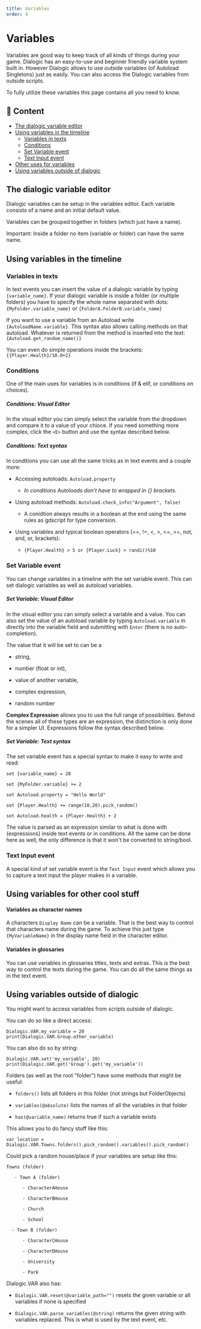 ```yaml
title: Variables
order: 4
```

# Variables

Variables are good way to keep track of all kinds of things during your game. 
Dialogic has an easy-to-use and beginner friendly variable system built in. However Dialogic allows to use outside variables (of Autoload Singletons) just as easily. 
You can also access the Dialogic variables from outside scripts.

To fully utilize these variables this page contains all you need to know.

## 📜 Content

- [The dialogic variable editor](##the-dialogic-variable-editor)
- [Using variables in the timeline](##using-variables-in-the-timeline)
  - [Variables in texts](###Variables-in-texts)
  - [Conditions](###Conditions)
  - [Set Variable event](###Set-variable-event)
  - [Text Input event](###Text-input-event)
- [Other uses for variables](##Using-variables-for-other-cool-stuff)
- [Using variables outside of dialogic](##Using-variables-outside-of-dialogic)

## 

## The dialogic variable editor

Dialogic variables can be setup in the variables editor. Each variable consists of a name and an initial default value.

Variables can be grouped together in folders (which just have a name).

Important: Inside a folder no item (variable or folder) can have the same name.

## 

## Using variables in the timeline

### Variables in texts

In text events you can insert the value of a dialogic variable by typing `{variable_name}`.
If your dialogic variable is inside a folder (or multiple folders) you have to specify the whole name separated with dots: `{MyFolder.variable_name}` or `{FolderA.FolderB.variable_name}`

If you want to use a variable from an Autoload write `{AutoloadName.variable}`.
This syntax also allows calling methods on that autoload. Whatever is returned from the method is inserted into the text: `{Autoload.get_random_name()}`

You can even do simple operations inside the brackets: `{{Player.Health}/10.0+2}`

### 

### Conditions

One of the main uses for variables is in conditions (if & elif, or conditions on choices).

##### Conditions: Visual Editor

In the visual editor you can simply select the variable from the dropdown and compare it to a value of your chioce. If you need something more complex, click the `<E>` button and use the syntax described below.

##### Conditions: Text syntax

In conditions you can use all the same tricks as in text events and a couple more:

- Accessing autoloads: `Autoload.property`
  
  - *In conditions Autoloads don't have to wrapped in {} brackets.*

- Using autoload methods: `Autoload.check_info("Argument", false)`
  
  - A conidtion always results in a boolean at the end using the same rules as gdscript for type conversion.

- Using variables and typical boolean operators (==, !=, <, >, <=, >=, not, and, or, brackets):
  
  - `{Player.Health} > 5 or {Player.Luck} > randi()%10`

### 

### Set Variable event

You can change variables in a timeline with the set variable event. This can set dialogic variables as well as autoload variables.

##### Set Variable: Visual Editor

In the visual editor you can simply select a variable and a value. You can also set the value of an autoload variable by typing `Autoload.variable` in directly into the variable field and submitting with `Enter` (there is no auto-completion).

The value that it will be set to can be a

- string,

- number (float or int),

- value of another variable,

- complex expression,

- random number

**Complex Expression** allows you to use the full range of possibilities. Behind the scenes all of these types are an expression, the distinction is only done for a simpler UI. Expressions follow the syntax described below.

##### Set Variable: Text syntax

The set variable event has a special syntax to make it easy to write and read:

```gdscript
set {variable_name} = 20

set {MyFolder.variable} += 2

set Autoload.property = "Hello World"

set {Player.Health} += range(10,20).pick_random()

set Autoload.health = {Player.Health} + 2
```

The value is parsed as an expression similar to what is done with {expressions} inside text events or in conditions. All the same can be done here as well, the only difference is that it won't be converted to string/bool.

### 

### Text Input event

A special kind of set variable event is the `Text Input` event which allows you to capture a text input the player makes in a variable.

## 

## Using variables for other cool stuff

#### Variables as character names

A characters `Display Name` can be a variable. That is the best way to control that characters name during the game. To achieve this just type `{MyVariableName}` in the display name field in the character editor.

#### Variables in glossaries

You can use variables in glossaries titles, texts and extras. This is the best way to control the texts during the game. You can do all the same things as in the text event.

## 

## Using variables outside of dialogic

You might want to access variables from scripts outside of dialogic.

You can do so like a direct access:

```gdscript
Dialogic.VAR.my_variable = 20
print(Dialogic.VAR.Group.other_variable)
```

You can also do so by string:

```gdscript
Dialogic.VAR.set('my_variable', 20)
print(Dialogic.VAR.get('Group').get('my_variable'))
```

Folders (as well as the root "folder") have some methods that might be useful:

- `folders()` lists all folders in this folder (not strings but FolderObjects)

- `variables(@absolute)` lists the names of all the variables in that folder

- `has(@variable_name)` returns true if such a variable exists

This allows you to do fancy stuff like this:

```gdscript
var location = Dialogic.VAR.Towns.folders().pick_random().variables().pick_random()
```

Could pick a random house/place if your variables are setup like this:

```
Towns (folder)

   - Town A (folder)

      - CharacterAHouse

      - CharacterBHouse

      - Church

      - School

  - Town B (folder)

      - CharacterCHouse

      - CharacterDHouse

      - University

      - Park
```

Dialogic.VAR also has:

- `Dialogic.VAR.reset(@variable_path="")` resets the given variable or all variables if none is specified

- `Dialogic.VAR.parse_variables(@string)` returns the given string with variables replaced. This is what is used by the text event, etc.

